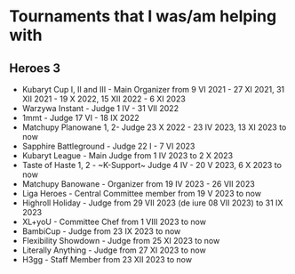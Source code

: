 # Tournaments that I was/am helping with

## Heroes 3
- Kubaryt Cup I, II and III - Main Organizer from 9 VI 2021 - 27 XI 2021, 31 XII 2021 - 19 X 2022, 15 XII 2022 - 6 XI 2023
- Warzywa Instant - Judge 1 IV - 31 VII 2022
- 1mmt - Judge 17 VI - 18 IX 2022
- Matchupy Planowane 1, 2- Judge 23 X 2022 - 23 IV 2023, 13 XI 2023 to now
- Sapphire Battleground - Judge 22 I - 7 VI 2023
- Kubaryt League - Main Judge from 1 IV 2023 to 2 X 2023
- Taste of Haste 1, 2 - ~K-Support~ Judge 4 IV - 20 V 2023, 6 X 2023 to now
- Matchupy Banowane - Organizer from 19 IV 2023 - 26 VII 2023
- Liga Heroes - Central Committee member from 19 V 2023 to now
- Highroll Holiday - Judge from 29 VII 2023 (de iure 08 VII 2023) to 31 IX 2023
- XL+yoU - Committee Chef from 1 VIII 2023 to now
- BambiCup - Judge from 23 IX 2023 to now
- Flexibility Showdown - Judge from 25 XI 2023 to now
- Literally Anything - Judge from 27 XI 2023 to now
- H3gg - Staff Member from 23 XII 2023 to now
